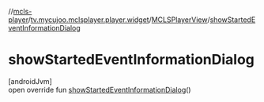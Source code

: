 //[mcls-player](../../../index.md)/[tv.mycujoo.mclsplayer.player.widget](../index.md)/[MCLSPlayerView](index.md)/[showStartedEventInformationDialog](show-started-event-information-dialog.md)

# showStartedEventInformationDialog

[androidJvm]\
open override fun [showStartedEventInformationDialog](show-started-event-information-dialog.md)()
